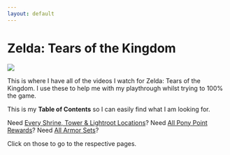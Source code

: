 ```yaml
---
layout: default
---
```

# Zelda: Tears of the Kingdom
<img src="https://www.zeldadungeon.net/wp-content/uploads/2023/05/Tears-of-the-Kingdom-Official-Art.jpg">

This is where I have all of the videos I watch for Zelda: Tears of the Kingdom. I use these to help me with my playthrough whilst trying to 100% the game.

This is my **Table of Contents** so I can easily find what I am looking for.

Need <a href="../botw-totk/totk/allshrinelighttower.html">Every Shrine, Tower & Lightroot Locations</a>?
Need <a href="../botw-totk/totk/allponypoints.html">All Pony Point Rewards</a>?
Need <a href="../botw-totk/totk/all-armor.html">All Armor Sets</a>?

Click on those to go to the respective pages.